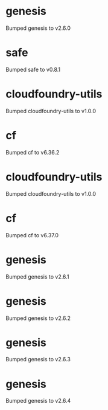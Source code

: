 
# genesis
Bumped genesis to v2.6.0

# safe
Bumped safe to v0.8.1

# cloudfoundry-utils
Bumped cloudfoundry-utils to v1.0.0

# cf
Bumped cf to v6.36.2

# cloudfoundry-utils
Bumped cloudfoundry-utils to v1.0.0

# cf
Bumped cf to v6.37.0

# genesis
Bumped genesis to v2.6.1

# genesis
Bumped genesis to v2.6.2

# genesis
Bumped genesis to v2.6.3

# genesis
Bumped genesis to v2.6.4
